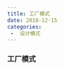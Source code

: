 ```yaml
---
title: 工厂模式
date: 2018-12-15
categories:
 -  设计模式
---
```

<!--
 * @Author: LiBaoDeng libdqd_happy2020@163.com
 * @Date: 2024-09-05 17:16:29
 * @LastEditors: LiBaoDeng libdqd_happy2020@163.com
 * @LastEditTime: 2024-10-08 16:36:14
 * @FilePath: \BaoYee\blogs\设计模式\工厂模式\121501.md
 * @Description: 这是默认设置,请设置`customMade`, 打开koroFileHeader查看配置 进行设置: https://github.com/OBKoro1/koro1FileHeader/wiki/%E9%85%8D%E7%BD%AE
-->

### 工厂模式